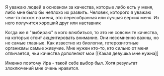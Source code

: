 Я уважаю людей в основном за качества, которые либо есть у меня, либо мне было бы неплохо их развить. Человек, которого я уважаю чем-то похож на меня, это пересобранная или лучшая версия меня. Из него получится хороший друг или наставник


Когда же я "выбираю" в кого влюбиться, то это не совсем те качества, на которых стоит акцентировать внимание. Они несомненно важны, но не самые главные.
Как известно из биологии, гетерозиготные организмы самые живучие. Мне нужен кто-то, кто сильно от меня отличается, чьи качества дополняют мои [[Какая девушка мне нужна]]

Именно поэтому Ира - такой себе выбор был. Хотя результат злоключений мне очень нравится.